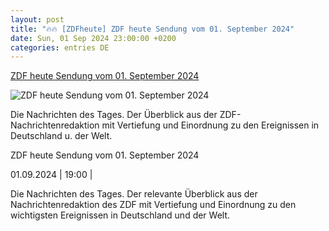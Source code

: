 ```yaml
---
layout: post
title: "🔥🔥 [ZDFheute] ZDF heute Sendung vom 01. September 2024"
date: Sun, 01 Sep 2024 23:00:00 +0200
categories: entries DE
---
```

[ZDF heute Sendung vom 01. September 2024](https://www.zdf.de/nachrichten/heute-19-uhr/heute-19-uhr-vom-01-september-2024-100.html)

![ZDF heute Sendung vom 01. September 2024](https://www.zdf.de/assets/logo-der-heute-nachrichten-102~1280x720?cb=1626710760664)

Die Nachrichten des Tages. Der Überblick aus der ZDF-Nachrichtenredaktion mit Vertiefung und Einordnung zu den Ereignissen in Deutschland u. der Welt.

ZDF heute Sendung vom 01. September 2024

01.09.2024 | 19:00 |

Die Nachrichten des Tages. Der relevante Überblick aus der Nachrichtenredaktion des ZDF mit Vertiefung und Einordnung zu den wichtigsten Ereignissen in Deutschland und der Welt.

